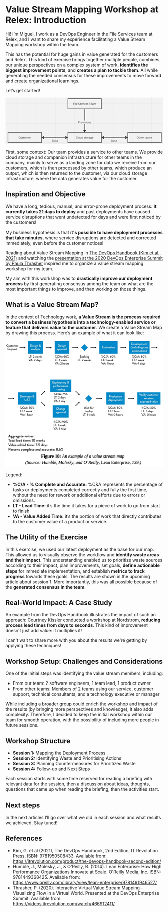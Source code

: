 # Value Stream Mapping Workshop at Relex: Introduction

<!-- Google tag (gtag.js) -->
<script async src="https://www.googletagmanager.com/gtag/js?id=G-10EQ664XEQ"></script>
<script>
  window.dataLayer = window.dataLayer || [];
  function gtag(){dataLayer.push(arguments);}
  gtag('js', new Date());

  gtag('config', 'G-10EQ664XEQ');
</script>

Hi! I’m Miguel, I work as a DevOps Engineer in the File Services team at Relex, and I want to share my experience facilitating a Value Stream Mapping workshop within the team.

This has the potential for huge gains in value generated for the customers and Relex. This kind of exercise brings together multiple people, combines our unique perspectives on a complex system of work, **identifies the biggest improvement points**, and **creates a plan to tackle them**. All while generating the needed consensus for these improvements to move forward and create organizational learnings.

Let’s get started!

![File Services](assets/fs_diagram.png)

First, some context: Our team provides a service to other teams. We provide cloud storage and companion infrastructure for other teams in the company, mainly to serve as a landing zone for data we receive from our customers, which is then processed by other teams, which produce an output, which is then returned to the customer, via our cloud storage infrastructure, where the data generates value for the customer.

## Inspiration and Objective

We have a long, tedious, manual, and error-prone deployment process. **It currently takes 21 days to deploy** and past deployments have caused service disruptions that went undetected for days and were first noticed by the customers!

My business hypothesis is that **it's possible to have deployment processes that take minutes**, where service disruptions are detected and corrected immediately, even before the customer notices!

Reading about Value Stream Mapping in [The DevOps Handbook (Kim et al., 2021)](https://itrevolution.com/product/the-devops-handbook-second-edition/) and watching the [presentation at the 2020 DevOps Enterprise Summit by Paula Thrasher](https://videos.itrevolution.com/watch/466912411/) inspired me to organize a value stream mapping workshop for my team.

My aim with this workshop was to **drastically improve our deployment process** by first generating consensus among the team on what are the most important things to improve, and then working on those things.

## What is a Value Stream Map?

In the context of Technology work, **a Value Stream is the process required to convert a business hypothesis into a technology-enabled service or feature that delivers value to the customer**. We create a Value Stream Map by drawing this process. Here’s an example of what it can look like:

![Example Value Stream Map](assets/vsm_example.png)

Legend:
* **%C/A - % Complete and Accurate:** %C&A represents the percentage of tasks or deployments completed correctly and fully the first time, without the need for rework or additional efforts due to errors or omissions.
* **LT - Lead Time:** it’s the time it takes for a piece of work to go from start to finish
* **VA - Value Added Time:**  it’s the portion of work that directly contributes to the customer value of a product or service.

## The Utility of the Exercise

In this exercise, we used our latest deployment as the base for our map. This allowed us to visually observe the workflow and **identify waste areas and their impact**. This understanding enabled us to prioritize waste sources according to their impact, plan improvements, set goals, **define actionable steps** for immediate implementation, and establish **metrics to track progress** towards these goals. The results are shown in the upcoming article about session 1. More importantly, this was all possible because of the **generated consensus in the team**.

## Real-World Impact: A Case Study

An example from the DevOps Handbook illustrates the impact of such an approach: Courtney Kissler conducted a workshop at Nordstrom, **reducing process lead times from days to seconds**. This kind of improvement doesn't just add value: it multiplies it!

I can't wait to share more with you about the results we're getting by applying these techniques!

## Workshop Setup: Challenges and Considerations

One of the initial steps was identifying the value stream members, including:

* From our team: 2 software engineers, 1 team lead, 1 product owner
* From other teams: Members of 2 teams using our service, customer support, technical consultants, and a technology executive or manager

While including a broader group could enrich the workshop and impact of the results (by bringing more perspectives and knowledge), it also adds complexity. Therefore, I decided to keep the initial workshop within our team for smooth operation, with the possibility of including more people in future sessions.

## Workshop Structure

* **Session 1:** Mapping the Deployment Process
* **Session 2:** Identifying Waste and Prioritising Actions
* **Session 3:** Planning Countermeasures for Prioritized Waste
* **Session 4:** Follow-up and Next Steps

Each session starts with some time reserved for reading a briefing with relevant data for the session, then a discussion about ideas, thoughts, questions that came up when reading the briefing, then the activities start.

## Next steps

In the next articles I’ll go over what we did in each session and what results we achieved. Stay tuned!

## References

* Kim, G. et al (2021), The DevOps Handbook, 2nd Edition, IT Revolution Press, ISBN: 9781950508433. Available from: <https://itrevolution.com/product/the-devops-handbook-second-edition/>
* Humble, J., Molesky, J., & O'Reilly, B. (2014). Lean Enterprise: How High Performance Organizations Innovate at Scale. O'Reilly Media, Inc. ISBN: 9781449368425. Available from: <https://www.oreilly.com/library/view/lean-enterprise/9781491946527/>
* Thrasher, P. (2020). Interactive Virtual Value Stream Mapping - Visualizing Flow in a Virtual World. Presented at the DevOps Enterprise Summit. Available from: <https://videos.itrevolution.com/watch/466912411/>
